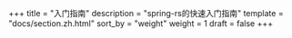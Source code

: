 +++
title = "入门指南"
description = "spring-rs的快速入门指南"
template = "docs/section.zh.html"
sort_by = "weight"
weight = 1
draft = false
+++

